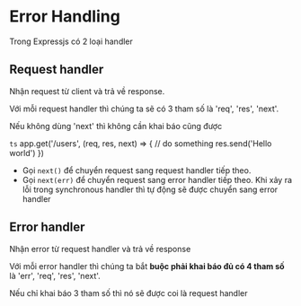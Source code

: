 # Error Handling

Trong Expressjs có 2 loại handler

## Request handler

Nhận request từ client và trả về response.

Với mỗi request handler thì chúng ta sẽ có 3 tham số là 'req', 'res', 'next'.

Nếu không dùng 'next' thì không cần khai báo cũng được

`ts` 
app.get('/users', (req, res, next) => {
    // do something
    res.send('Hello world') 
})

- Gọi `next()` để chuyển request sang request handler tiếp theo.
- Gọi `next(err)` để chuyển request sang error handler tiếp theo.
Khi xảy ra lỗi trong synchronous handler thì tự động sẽ được chuyển sang error handler

## Error handler

Nhận error từ request handler và trả về response

Với mỗi error handler thì chúng ta bắt **buộc phải khai báo đủ có 4 tham số** là 'err', 'req', 'res', 'next'.

Nếu chỉ khai báo 3 tham số thì nó sẽ được coi là request handler





